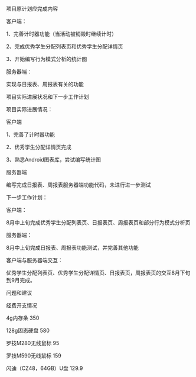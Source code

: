 项目原计划应完成内容

客户端：

1、完善计时器功能（当活动被销毁时继续计时）

2、完成优秀学生分配列表页和优秀学生分配详情页

3、开始编写行为模式分析的统计图

服务器端：

实现与日报表、周报表有关的功能

项目实际进展状况和下一步工作计划

项目实际进展情况：

客户端

1、完善了计时器功能

2、优秀学生分配详情页完成

3、熟悉Android图表库，尝试编写统计图

服务器端

编写完成日报表、周报表服务器端功能代码，未进行进一步测试

下一步工作计划：

客户端：

8月中上旬完成优秀学生分配列表页、日报表页、周报表页和部分行为模式分析页

服务器端：

8月中上旬完成日报表、周报表功能测试，并完善其他功能

客户端与服务器端交互：

优秀学生分配列表页、优秀学生分配详情页、日报表页，周报表页的交互8月下旬到9月完成。

问题和建议

经费开支情况

4g内存条 350

128g固态硬盘 580

罗技M280无线鼠标 95

罗技M590无线鼠标 159

闪迪（CZ48，64GB）U盘 129.9